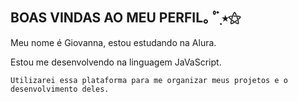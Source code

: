 ## BOAS VINDAS AO MEU PERFIL｡ ﾟ๋࣭ ⭑⚝

Meu nome é Giovanna, estou estudando na Alura.

Estou me desenvolvendo na linguagem JaVaScript.

`Utilizarei essa plataforma para me organizar meus projetos e o desenvolvimento deles.`

